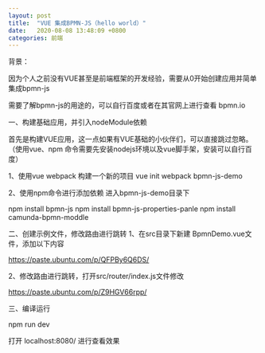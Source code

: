 ```yaml
---
layout: post
title:  "VUE 集成BPMN-JS（hello world）"
date:   2020-08-08 13:48:09 +0800
categories: 前端
---
```

背景：

因为个人之前没有VUE甚至是前端框架的开发经验，需要从0开始创建应用并简单集成bpmn-js

需要了解bpmn-js的用途的，可以自行百度或者在其官网上进行查看 bpmn.io

一、构建基础应用，并引入nodeModule依赖

首先是构建VUE应用，这一点如果有VUE基础的小伙伴们，可以直接跳过忽略。（使用vue、npm 命令需要先安装nodejs环境以及vue脚手架，安装可以自行百度）

1、使用vue webpack 构建一个新的项目
vue init webpack bpmn-js-demo

2、使用npm命令进行添加依赖 进入bpmn-js-demo目录下

npm install bpmn-js
npm install bpmn-js-properties-panle
npm install camunda-bpmn-moddle

二、创建示例文件，修改路由进行跳转
1、在src目录下新建 BpmnDemo.vue文件，添加以下内容

https://paste.ubuntu.com/p/QFPBy6Q6DS/

2、修改路由进行跳转，打开src/router/index.js文件修改

https://paste.ubuntu.com/p/Z9HGV66rpp/

三、编译运行

npm run dev

打开 localhost:8080/ 进行查看效果

